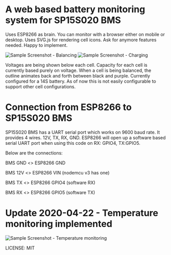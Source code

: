 A web based battery monitoring system for SP15S020 BMS
=

Uses ESP8266 as brain. You can monitor with a browser either on mobile or desktop. Uses SVG.js for rendering cell icons. Ask for anymore features needed. Happy to implement.


![Sample Screenshot - Balancing](https://raw.githubusercontent.com/retromuz/esp8266-bms-monitor/master/screens/sample.png)
![Sample Screenshot - Charging](https://raw.githubusercontent.com/retromuz/esp8266-bms-monitor/master/screens/sample-charging.png)

Voltages are being shown below each cell.
Capacity for each cell is currently based purely on voltage.
When a cell is being balanced, the outline animates back and forth between black and purple.
Currently configured for a 14S battery. As of now this is not easily configurable to support other cell configurations.

Connection from ESP8266 to SP15S020 BMS
=
SP15S020 BMS has a UART serial port which works on 9600 baud rate. It provides 4 wires. 12V, TX, RX, GND.
ESP8266 will open up a software based serial UART port when using this code on RX: GPIO4, TX:GPIO5.

Below are the connections:

BMS GND <> ESP8266 GND

BMS 12V <> ESP8266 VIN (nodemcu v3 has one)

BMS TX <> ESP8266 GPIO4 (software RX)

BMS RX <> ESP8266 GPIO5 (software TX)

Update 2020-04-22 - Temperature monitoring implemented
=
![Sample Screenshot - Temperature monitoring](https://raw.githubusercontent.com/retromuz/esp8266-bms-monitor/master/screens/sample-temps.png)

LICENSE: MIT
